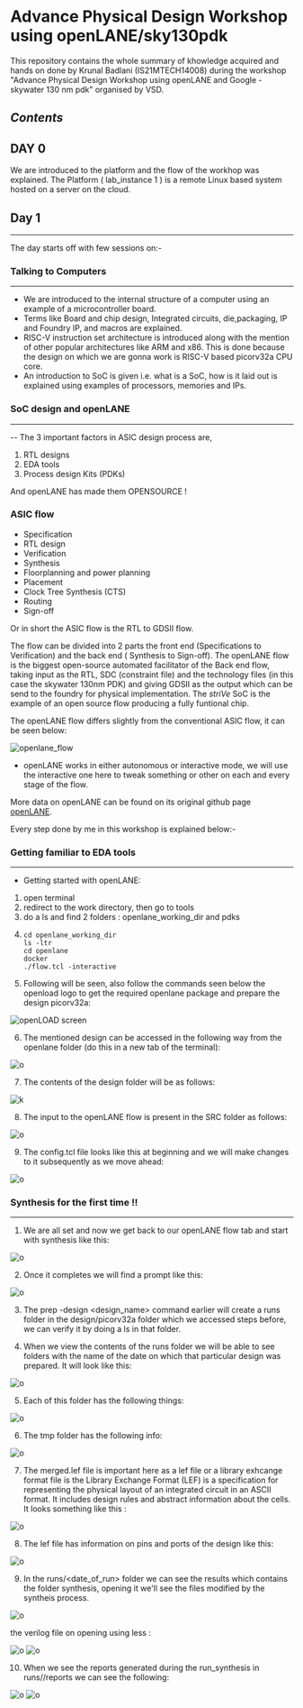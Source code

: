 # **Advance Physical Design Workshop using openLANE/sky130pdk**
This repository contains the whole summary of khowledge acquired and hands on done by Krunal Badlani (IS21MTECH14008) during the workshop "Advance Physical Design Workshop using openLANE and Google - skywater 130 nm pdk" organised by VSD.

## *Contents*

## DAY 0
We are introduced to the platform and the flow of the workhop was explained. The Platform ( lab_instance 1 ) is a remote Linux based system hosted on a server on the cloud.

## Day 1
---

The day starts off with few sessions on:-
### Talking to Computers
---
- We are introduced to the internal structure of a computer using an example of a microcontroller board. 
- Terms like Board and chip design, Integrated circuits, die,packaging, IP and Foundry IP, and macros are explained.
- RISC-V instruction set architecture is introduced along with the mention of other popular architectures like ARM and x86. This is done because the design on which we are gonna work is RISC-V based picorv32a CPU core.
- An introduction to SoC is given i.e. what is a SoC, how is it laid out is explained using examples of processors, memories and IPs.

### SoC design and openLANE
---
-- The 3 important factors in ASIC design process are, 
1. RTL designs 
2. EDA tools 
3. Process design Kits (PDKs) 

And openLANE has made them OPENSOURCE !

### ASIC flow
- Specification
- RTL design
- Verification
- Synthesis 
- Floorplanning and power planning
- Placement
- Clock Tree Synthesis (CTS)
- Routing
- Sign-off 

Or in short the ASIC flow is the RTL to GDSII flow.

The flow can be divided into 2 parts the front end (Specifications to Verification) and the back end ( Synthesis to Sign-off). The openLANE flow is the biggest open-source automated facilitator of the Back end flow, taking input as the RTL, SDC (constraint file) and the technology files (in this case the skywater 130nm PDK) and giving GDSII as the output which can be send to the foundry for physical implementation.
The *striVe* SoC is the example of an open source flow producing a fully funtional chip.

The openLANE flow differs slightly from the conventional ASIC flow, it can be seen below: 

![openlane_flow](https://github.com/krunalbadlani/IS21MTECH14008-AdvancePDworkshopusingopenLANE-sky130pdk/blob/main/images/openlane_flow.png)


- openLANE works in either autonomous or interactive mode, we will use the interactive one here to tweak something or other on each and every stage of the flow. 

More data on openLANE can be found on its original github page [openLANE](https://github.com/efabless/openlane).

Every step done by me in this workshop is explained below:- 

### Getting familiar to EDA tools

--- 

- Getting started with openLANE:
1. open terminal
2. redirect to the work directory, then go to tools
3. do a ls and find 2 folders : openlane_working_dir and pdks
4. ``` 
   cd openlane_working_dir
   ls -ltr
   cd openlane
   docker
   ./flow.tcl -interactive
   ```
5. Following will be seen, also follow the commands seen below the openload logo to get the required openlane package and prepare the design picorv32a:

![openLOAD screen](https://github.com/krunalbadlani/IS21MTECH14008-PD-workshop/blob/main/images1/Screenshot%202022-08-06%20162200.png)
       
6. The mentioned design can be accessed in the following way from the openlane folder (do this in a new tab of the terminal):

![o](https://github.com/krunalbadlani/IS21MTECH14008-PD-workshop/blob/main/images1/accessing%20the%20design%20picorv32a.png)

7. The contents of the design folder will be as follows: 

![k](https://github.com/krunalbadlani/IS21MTECH14008-PD-workshop/blob/main/images1/contents%20of%20design%20picorv.png)

8. The input to the openLANE flow is present in the SRC folder as follows:

![o](https://github.com/krunalbadlani/IS21MTECH14008-PD-workshop/blob/main/images1/src%20before%20flow.png)

9. The config.tcl file looks like this at beginning and we will make changes to it subsequently as we move ahead:

![o](https://github.com/krunalbadlani/IS21MTECH14008-PD-workshop/blob/main/images1/config.tcl%20initially.png)

### Synthesis for the first time !!

---

1. We are all set and now we get back to our openLANE flow tab and start with synthesis like this:

![o](https://github.com/krunalbadlani/IS21MTECH14008-PD-workshop/blob/main/images1/run_synthesis.png)

2. Once it completes we will find a prompt like this:

![o](https://github.com/krunalbadlani/IS21MTECH14008-PD-workshop/blob/main/images1/synthesis_successful.png)

3. The prep -design <design_name> command earlier will create a runs folder in the design/picorv32a folder which we accessed steps before, we can verify it by doing a ls in that folder.

4. When we view the contents of the runs folder we will be able to see folders with the name of the date on which that particular design was prepared. It will look like this:

![o](https://github.com/krunalbadlani/IS21MTECH14008-PD-workshop/blob/main/images1/runs%20after%20first%20attempt.png)

5. Each of this folder has the following things:

![o](https://github.com/krunalbadlani/IS21MTECH14008-PD-workshop/blob/main/images1/isnide%20date%20folder%20in%20runs.png)

6. The tmp folder has the following info:

![o](https://github.com/krunalbadlani/IS21MTECH14008-PD-workshop/blob/main/images1/tmp%20folder.png)

7. The merged.lef file is important here as a lef file or a library exhcange format file is the Library Exchange Format (LEF) is a specification for representing the physical layout of an integrated circuit in an ASCII format. It includes design rules and abstract information about the cells. It looks something like this : 

![o](https://github.com/krunalbadlani/IS21MTECH14008-PD-workshop/blob/main/images1/meged_lef%20file.png)

8. The lef file has information on pins and ports of the design like this: 

![o](https://github.com/krunalbadlani/IS21MTECH14008-PD-workshop/blob/main/images1/merged_lef2.png)

9. In the runs/<date_of_run> folder we can see the results which contains the folder synthesis, opening it we'll see the files modified by the syntheis process.

![o](https://github.com/krunalbadlani/IS21MTECH14008-PD-workshop/blob/main/images1/synthesis%20file%20in%20results.png)

the verilog file on opening using less <name>:

![o](https://github.com/krunalbadlani/IS21MTECH14008-PD-workshop/blob/main/images1/synthsis_vfile.png)
![o](https://github.com/krunalbadlani/IS21MTECH14008-PD-workshop/blob/main/images1/synthsis_vfileend.png)

10. When we see the reports generated during the run_synthesis in runs/<date>/reports we can see the following:

![o](https://github.com/krunalbadlani/IS21MTECH14008-PD-workshop/blob/main/images1/reports.png)
![o](https://github.com/krunalbadlani/IS21MTECH14008-PD-workshop/blob/main/images1/timing%20report%20after%20synth.png)
